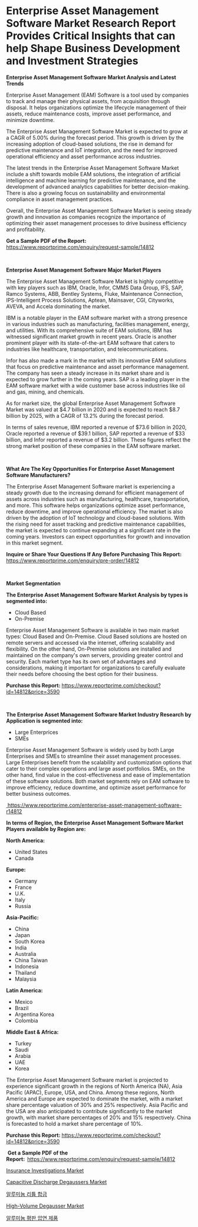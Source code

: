 <p><h1>Enterprise Asset Management Software Market Research Report Provides Critical Insights that can help Shape Business Development and Investment Strategies</h1></p><p><strong>Enterprise Asset Management Software Market Analysis and Latest Trends</strong></p>
<p><p>Enterprise Asset Management (EAM) Software is a tool used by companies to track and manage their physical assets, from acquisition through disposal. It helps organizations optimize the lifecycle management of their assets, reduce maintenance costs, improve asset performance, and minimize downtime.</p><p>The Enterprise Asset Management Software Market is expected to grow at a CAGR of 5.00% during the forecast period. This growth is driven by the increasing adoption of cloud-based solutions, the rise in demand for predictive maintenance and IoT integration, and the need for improved operational efficiency and asset performance across industries.</p><p>The latest trends in the Enterprise Asset Management Software Market include a shift towards mobile EAM solutions, the integration of artificial intelligence and machine learning for predictive maintenance, and the development of advanced analytics capabilities for better decision-making. There is also a growing focus on sustainability and environmental compliance in asset management practices.</p><p>Overall, the Enterprise Asset Management Software Market is seeing steady growth and innovation as companies recognize the importance of optimizing their asset management processes to drive business efficiency and profitability.</p></p>
<p><strong>Get a Sample PDF of the Report:&nbsp;</strong> <a href="https://www.reportprime.com/enquiry/request-sample/14812">https://www.reportprime.com/enquiry/request-sample/14812</a></p>
<p>&nbsp;</p>
<p><strong>Enterprise Asset Management Software Major Market Players</strong></p>
<p><p>The Enterprise Asset Management Software Market is highly competitive with key players such as IBM, Oracle, Infor, CMMS Data Group, IFS, SAP, Ramco Systems, ABB, Bentley Systems, Fluke, Maintenance Connection, IPS-Intelligent Process Solutions, Aptean, Mainsaver, CGI, Cityworks, AVEVA, and Accela dominating the market.</p><p>IBM is a notable player in the EAM software market with a strong presence in various industries such as manufacturing, facilities management, energy, and utilities. With its comprehensive suite of EAM solutions, IBM has witnessed significant market growth in recent years. Oracle is another prominent player with its state-of-the-art EAM software that caters to industries like healthcare, transportation, and telecommunications.</p><p>Infor has also made a mark in the market with its innovative EAM solutions that focus on predictive maintenance and asset performance management. The company has seen a steady increase in its market share and is expected to grow further in the coming years. SAP is a leading player in the EAM software market with a wide customer base across industries like oil and gas, mining, and chemicals.</p><p>As for market size, the global Enterprise Asset Management Software Market was valued at $4.7 billion in 2020 and is expected to reach $8.7 billion by 2025, with a CAGR of 13.2% during the forecast period.</p><p>In terms of sales revenue, IBM reported a revenue of $73.6 billion in 2020, Oracle reported a revenue of $39.1 billion, SAP reported a revenue of $33 billion, and Infor reported a revenue of $3.2 billion. These figures reflect the strong market position of these companies in the EAM software market.</p></p>
<p>&nbsp;</p>
<p><strong>What Are The Key Opportunities For Enterprise Asset Management Software Manufacturers?</strong></p>
<p><p>The Enterprise Asset Management Software market is experiencing a steady growth due to the increasing demand for efficient management of assets across industries such as manufacturing, healthcare, transportation, and more. This software helps organizations optimize asset performance, reduce downtime, and improve operational efficiency. The market is also driven by the adoption of IoT technology and cloud-based solutions. With the rising need for asset tracking and predictive maintenance capabilities, the market is expected to continue expanding at a significant rate in the coming years. Investors can expect opportunities for growth and innovation in this market segment.</p></p>
<p><strong>Inquire or Share Your Questions If Any Before Purchasing This Report:</strong> <a href="https://www.reportprime.com/enquiry/pre-order/14812">https://www.reportprime.com/enquiry/pre-order/14812</a></p>
<p>&nbsp;</p>
<p><strong>Market Segmentation</strong></p>
<p><strong>The Enterprise Asset Management Software Market Analysis by types is segmented into:</strong></p>
<p><ul><li>Cloud Based</li><li>On-Premise</li></ul></p>
<p><p>Enterprise Asset Management Software is available in two main market types: Cloud Based and On-Premise. Cloud Based solutions are hosted on remote servers and accessed via the internet, offering scalability and flexibility. On the other hand, On-Premise solutions are installed and maintained on the company's own servers, providing greater control and security. Each market type has its own set of advantages and considerations, making it important for organizations to carefully evaluate their needs before choosing the best option for their business.</p></p>
<p><strong>Purchase this Report:&nbsp;</strong><a href="https://www.reportprime.com/checkout?id=14812&price=3590">https://www.reportprime.com/checkout?id=14812&price=3590</a></p>
<p>&nbsp;</p>
<p><strong>The Enterprise Asset Management Software Market Industry Research by Application is segmented into:</strong></p>
<p><ul><li>Large Enterprices</li><li>SMEs</li></ul></p>
<p><p>Enterprise Asset Management Software is widely used by both Large Enterprises and SMEs to streamline their asset management processes. Large Enterprises benefit from the scalability and customization options that cater to their complex operations and large asset portfolios. SMEs, on the other hand, find value in the cost-effectiveness and ease of implementation of these software solutions. Both market segments rely on EAM software to improve efficiency, reduce downtime, and optimize asset performance for better business outcomes.</p></p>
<p><a href="https://www.reportprime.com/enterprise-asset-management-software-r14812">&nbsp;https://www.reportprime.com/enterprise-asset-management-software-r14812</a></p>
<p><strong>In terms of Region, the Enterprise Asset Management Software Market Players available by Region are:</strong></p>
<p>
    <p> <strong> North America: </strong>
        <ul>
            <li>United States</li>
            <li>Canada</li>
        </ul>
        </p> 
    <p> <strong> Europe: </strong>
        <ul>
            <li>Germany</li>
            <li>France</li>
            <li>U.K.</li>
            <li>Italy</li>
            <li>Russia</li>
        </ul>
        </p> 
    <p> <strong> Asia-Pacific: </strong>
        <ul>
            <li>China</li>
            <li>Japan</li>
            <li>South Korea</li>
            <li>India</li>
            <li>Australia</li>
            <li>China Taiwan</li>
            <li>Indonesia</li>
            <li>Thailand</li>
            <li>Malaysia</li>
        </ul>
        </p> 
    <p> <strong> Latin America: </strong>
        <ul>
            <li>Mexico</li>
            <li>Brazil</li>
            <li>Argentina Korea</li>
            <li>Colombia</li>
        </ul>
        </p> 
    <p> <strong> Middle East & Africa: </strong>
        <ul>
            <li>Turkey</li>
            <li>Saudi</li>
            <li>Arabia</li>
            <li>UAE</li>
            <li>Korea</li>
        </ul>
    </p>
    </p>
<p><p>The Enterprise Asset Management Software market is projected to experience significant growth in the regions of North America (NA), Asia Pacific (APAC), Europe, USA, and China. Among these regions, North America and Europe are expected to dominate the market, with a market share percentage valuation of 30% and 25% respectively. Asia Pacific and the USA are also anticipated to contribute significantly to the market growth, with market share percentages of 20% and 15% respectively. China is forecasted to hold a market share percentage of 10%.</p></p>
<p><strong>Purchase this Report: </strong><a href="https://www.reportprime.com/checkout?id=14812&price=3590">https://www.reportprime.com/checkout?id=14812&price=3590</a></p>
<p>&nbsp;<strong>Get a Sample PDF of the Report:&nbsp;&nbsp;</strong><a href="https://www.reportprime.com/enquiry/request-sample/14812">https://www.reportprime.com/enquiry/request-sample/14812</a></p>
<p><strong></strong></p>
<p><p><a href="https://github.com/RickHolmes3/Market-Research-Report-List-5/blob/main/insurance-investigations-market.md">Insurance Investigations Market</a></p><p><a href="https://medium.com/@ruhinayunsa/global-capacitive-discharge-degaussers-market-size-is-expected-to-reach-at-a-cagr-of-8-7-ace233b7a8e2">Capacitive Discharge Degaussers Market</a></p><p><a href="https://medium.com/@nadya06yasmine_979/%EA%B8%80%EB%A1%9C%EB%B2%8C-%EC%95%8C%EB%A3%A8%EB%AF%B8%EB%8A%84-%EB%A6%AC%ED%8A%AC-%ED%95%A9%EA%B8%88-%EC%8B%9C%EC%9E%A5%EC%9D%98-%EC%A0%9C%ED%92%88-%EC%9C%A0%ED%98%95-%EC%9D%91%EC%9A%A9-%EB%B6%84%EC%95%BC-%EC%A7%80%EC%97%AD-%EB%B0%8F-%EA%B8%B0%EC%97%85%EC%97%90-%EB%8C%80%ED%95%9C-%EC%82%B0%EC%97%85-%EC%84%B8%EA%B7%B8%EB%A8%BC%ED%8A%B8-%EC%A0%84%EB%A7%9D-%EC%8B%9C%EC%9E%A5-%ED%8F%89%EA%B0%80-%EA%B2%BD%EC%9F%81-%EC%8B%9C%EB%82%98%EB%A6%AC%EC%98%A4-%ED%8A%B8%EB%A0%8C%EB%93%9C-%EB%B0%8F-%EC%98%88%EC%B8%A1-2024-2031-cc25cfd20795">알루미늄 리튬 합금</a></p><p><a href="https://medium.com/@ruhinayunsa/global-high-volume-degausser-market-size-share-analysis-by-product-type-by-application-by-2007f67c9a04">High-Volume Degausser Market</a></p><p><a href="https://medium.com/@nadya06yasmine_979/%EC%A0%84%EC%84%B8%EA%B3%84-%EC%95%8C%EB%A3%A8%EB%AF%B8%EB%8A%84-%ED%8F%89%ED%8F%89%ED%95%9C-%EC%95%95%EC%97%B0-%EC%A0%9C%ED%92%88-%EC%8B%9C%EC%9E%A5-%EB%B6%80%EB%AC%B8-%EC%9C%A0%ED%98%95-%EC%9D%91%EC%9A%A9-%EB%B6%84%EC%95%BC-%EC%8B%9C%EC%9E%A5-%EC%B0%B8%EA%B0%80%EC%9E%90-%EC%A0%84%EB%9E%B5-%EC%A7%80%EC%97%AD%EB%B3%84-%EC%84%B1%EC%9E%A5-%EB%8F%99%ED%96%A5-%EB%B0%8F-%EB%AF%B8%EB%9E%98-%EC%98%88%EC%B8%A1-2024-2031-762adbc59530">알루미늄 평판 압연 제품</a></p></p>